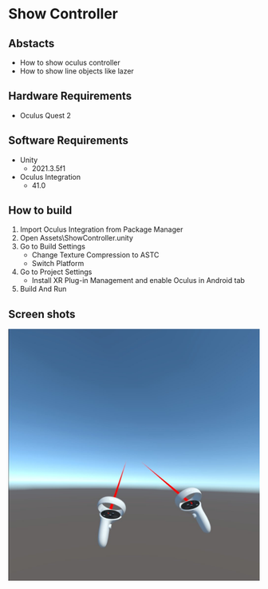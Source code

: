 # Show Controller

## Abstacts

* How to show oculus controller
* How to show line objects like lazer

## Hardware Requirements

* Oculus Quest 2

## Software Requirements

* Unity
  * 2021.3.5f1
* Oculus Integration
  * 41.0

## How to build

1. Import Oculus Integration from Package Manager
2. Open Assets\ShowController.unity
3. Go to Build Settings
   * Change Texture Compression to ASTC
   * Switch Platform
4. Go to Project Settings
   * Install XR Plug-in Management and enable Oculus in Android tab
5. Build And Run

## Screen shots

[![result](./images/image.jpg "result")](./images/image.jpg)